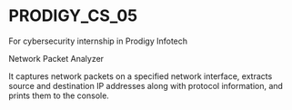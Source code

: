 # PRODIGY_CS_05
For cybersecurity internship in Prodigy Infotech

Network Packet Analyzer

It captures network packets on a specified network interface, extracts source and destination IP addresses along with protocol information, and prints them to the console.
